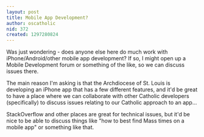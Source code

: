```yaml
---
layout: post
title: Mobile App Development?
author: oscatholic
nid: 372
created: 1297280824
---
```

<p>Was just wondering - does anyone else here do much work with iPhone/Android/other mobile app development? If so, I might open up a Mobile Development forum or something of the like, so we can discuss issues there.</p>
<p>The main reason I'm asking is that the Archdiocese of St. Louis is developing an iPhone app that has a few different features, and it'd be great to have a place where we can collaborate with other Catholic developers (specifically) to discuss issues relating to our Catholic approach to an app...</p>
<p>StackOverflow and other places are great for technical issues, but it'd be nice to be able to discuss things like "how to best find Mass times on a mobile app" or something like that.</p>
